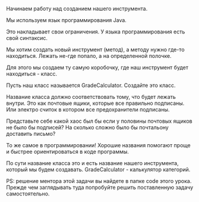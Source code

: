Начинаем работу над созданием нашего инструмента.

Мы используем язык программирования Java.

Это накладывает свои ограничения.
У языка программирования есть свой синтаксис.

Мы хотим создать новый инструмент (метод),
а методу нужно где-то находиться. Лежать не-где попало,
а на определенной полочке. 

Для этого мы создаем ту самую коробочку, 
где наш инструмент будет находиться - класс.

Пусть наш класс называется GradeCalculator. Создайте это класс.

Название класса должно соответствовать тому,
что будет лежать внутри. Это как почтовые ящики,
которые все правильно подписаны. Или электро считок
в котором все предохранители подписаны. 

Представьте себе какой хаос был бы если у половины почтовых
ящиков не было бы подписей? На сколько сложно было бы почтальону
доставить письмо? 

То же самое в программировании! Хорошие названия помогают
проще и быстрее ориентироваться в коде программы.

По сути название класса это и есть название нашего инструмента,
который мы будем создавать. GradeCalculator - калькулятор категорий.

PS: решение ментора этой задачи вы найдете в папке code 
этого урока. Прежде чем заглядывать туда попробуйте 
решить поставленную задачу самостоятельно.